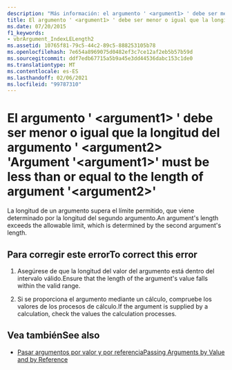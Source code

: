 ```yaml
---
description: "Más información: el argumento ' <argument1> ' debe ser menor o igual que la longitud del argumento '<argument2>"
title: El argumento ' <argument1> ' debe ser menor o igual que la longitud del argumento ' <argument2> '
ms.date: 07/20/2015
f1_keywords:
- vbrArgument_IndexLELength2
ms.assetid: 10765f81-79c5-44c2-89c5-888253105b78
ms.openlocfilehash: 7e654a8969075d0482ef3c7ce12af2eb5b57b59d
ms.sourcegitcommit: ddf7edb67715a5b9a45e3dd44536dabc153c1de0
ms.translationtype: MT
ms.contentlocale: es-ES
ms.lasthandoff: 02/06/2021
ms.locfileid: "99787310"
---
```

# <a name="argument-argument1-must-be-less-than-or-equal-to-the-length-of-argument-argument2"></a><span data-ttu-id="e0097-103">El argumento ' \<argument1> ' debe ser menor o igual que la longitud del argumento ' \<argument2> '</span><span class="sxs-lookup"><span data-stu-id="e0097-103">Argument '\<argument1>' must be less than or equal to the length of argument '\<argument2>'</span></span>

<span data-ttu-id="e0097-104">La longitud de un argumento supera el límite permitido, que viene determinado por la longitud del segundo argumento.</span><span class="sxs-lookup"><span data-stu-id="e0097-104">An argument's length exceeds the allowable limit, which is determined by the second argument's length.</span></span>  
  
## <a name="to-correct-this-error"></a><span data-ttu-id="e0097-105">Para corregir este error</span><span class="sxs-lookup"><span data-stu-id="e0097-105">To correct this error</span></span>  
  
1. <span data-ttu-id="e0097-106">Asegúrese de que la longitud del valor del argumento está dentro del intervalo válido.</span><span class="sxs-lookup"><span data-stu-id="e0097-106">Ensure that the length of the argument's value falls within the valid range.</span></span>  
  
2. <span data-ttu-id="e0097-107">Si se proporciona el argumento mediante un cálculo, compruebe los valores de los procesos de cálculo.</span><span class="sxs-lookup"><span data-stu-id="e0097-107">If the argument is supplied by a calculation, check the values the calculation processes.</span></span>  
  
## <a name="see-also"></a><span data-ttu-id="e0097-108">Vea también</span><span class="sxs-lookup"><span data-stu-id="e0097-108">See also</span></span>

- [<span data-ttu-id="e0097-109">Pasar argumentos por valor y por referencia</span><span class="sxs-lookup"><span data-stu-id="e0097-109">Passing Arguments by Value and by Reference</span></span>](../programming-guide/language-features/procedures/passing-arguments-by-value-and-by-reference.md)
